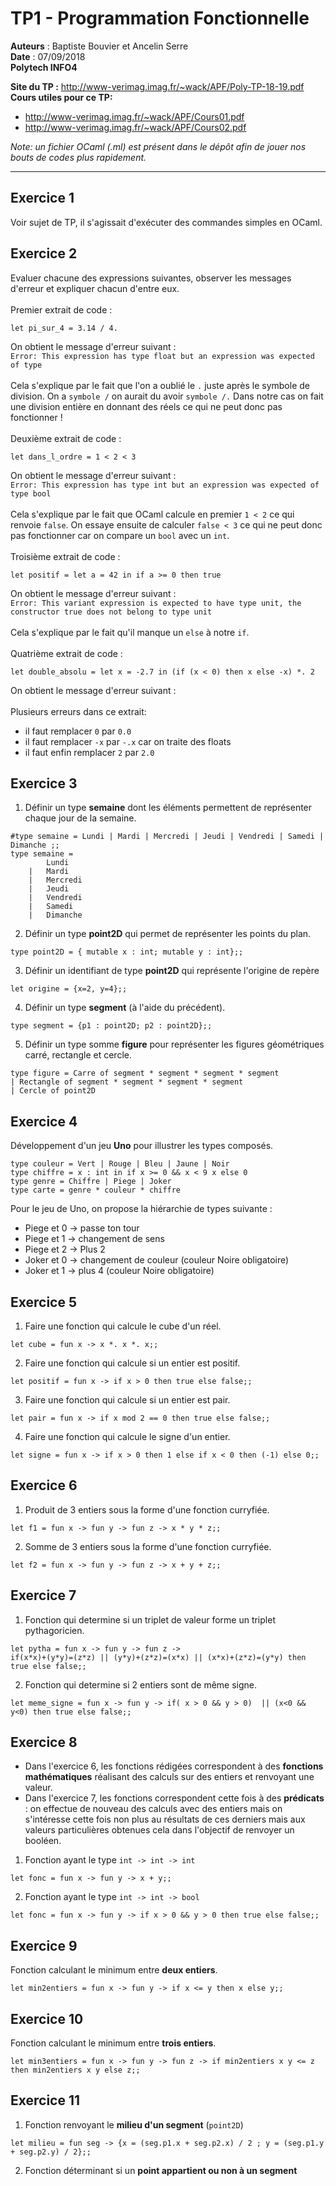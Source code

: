 # TP1 - Programmation Fonctionnelle
**Auteurs** : Baptiste Bouvier et Ancelin Serre \
**Date** : 07/09/2018 \
**Polytech INFO4**

**Site du TP :** http://www-verimag.imag.fr/~wack/APF/Poly-TP-18-19.pdf \
**Cours utiles pour ce TP:**
- http://www-verimag.imag.fr/~wack/APF/Cours01.pdf
- http://www-verimag.imag.fr/~wack/APF/Cours02.pdf
  
*Note: un fichier OCaml (.ml) est présent dans le dépôt afin de jouer nos bouts de codes plus rapidement.*

-----
## Exercice 1
Voir sujet de TP, il s'agissait d'exécuter des commandes simples en OCaml.

## Exercice 2
Evaluer chacune des expressions suivantes, observer les messages d'erreur et expliquer chacun d'entre eux. \
\
Premier extrait de code :
```
let pi_sur_4 = 3.14 / 4.
```

On obtient le message d'erreur suivant : \
`Error: This expression has type float but an expression was expected of type` \
\
Cela s'explique par le fait que l'on a oublié le `.` juste après le symbole de division. On a `symbole /` on aurait du avoir `symbole /.` Dans notre cas on fait une division entière en donnant des réels ce qui ne peut donc pas fonctionner !  \
\
Deuxième extrait de code :

```
let dans_l_ordre = 1 < 2 < 3
```
On obtient le message d'erreur suivant : \
`Error: This expression has type int but an expression was expected of type bool` \
\
Cela s'explique par le fait que OCaml calcule en premier `1 < 2` ce qui renvoie `false`. On essaye ensuite de calculer `false < 3` ce qui ne peut donc pas fonctionner car on compare un `bool` avec un `int`. \
\
Troisième extrait de code :
```
let positif = let a = 42 in if a >= 0 then true
```
On obtient le message d'erreur suivant : \
`Error: This variant expression is expected to have type unit, the constructor true does not belong to type unit` \
\
Cela s'explique par le fait qu'il manque un `else` à notre `if`. \
\
Quatrième extrait de code :
```
let double_absolu = let x = -2.7 in (if (x < 0) then x else -x) *. 2
```
On obtient le message d'erreur suivant : \
\
Plusieurs erreurs dans ce extrait:
- il faut remplacer `0` par `0.0`
- il faut remplacer `-x` par `-.x` car on traite des floats
- il faut enfin remplacer `2` par `2.0`

## Exercice 3

1) Définir un type **semaine** dont les éléments permettent de représenter chaque jour de la semaine.

```
#type semaine = Lundi | Mardi | Mercredi | Jeudi | Vendredi | Samedi | Dimanche ;;
type semaine =
        Lundi
    |   Mardi
    |   Mercredi
    |   Jeudi
    |   Vendredi
    |   Samedi
    |   Dimanche
```
2) Définir un type **point2D** qui permet de représenter les points du plan.
```
type point2D = { mutable x : int; mutable y : int};;
```
3) Définir un identifiant de type **point2D** qui représente l'origine de repère
```
let origine = {x=2, y=4};;
```
4) Définir un type **segment** (à l'aide du précédent).
```
type segment = {p1 : point2D; p2 : point2D};;
```
5) Définir un type somme **figure** pour représenter les figures géométriques carré, rectangle et cercle.
```
type figure = Carre of segment * segment * segment * segment
| Rectangle of segment * segment * segment * segment
| Cercle of point2D
```

## Exercice 4
Développement d'un jeu **Uno** pour illustrer les types composés.
```
type couleur = Vert | Rouge | Bleu | Jaune | Noir
type chiffre = x : int in if x >= 0 && x < 9 x else 0
type genre = Chiffre | Piege | Joker
type carte = genre * couleur * chiffre
```
Pour le jeu de Uno, on propose la hiérarchie de types suivante :
- Piege et 0 -> passe ton tour
- Piege et 1 -> changement de sens
- Piege et 2 -> Plus 2
- Joker et 0 -> changement de couleur (couleur Noire obligatoire)
- Joker et 1 -> plus 4 (couleur Noire obligatoire)

## Exercice 5
1) Faire une fonction qui calcule le cube d'un réel.
```
let cube = fun x -> x *. x *. x;;
```
2) Faire une fonction qui calcule si un entier est positif.
```
let positif = fun x -> if x > 0 then true else false;;
```
3) Faire une fonction qui calcule si un entier est pair.
```
let pair = fun x -> if x mod 2 == 0 then true else false;;
```
4) Faire une fonction qui calcule le signe d'un entier.
```
let signe = fun x -> if x > 0 then 1 else if x < 0 then (-1) else 0;;
```

## Exercice 6
1) Produit de 3 entiers sous la forme d'une fonction curryfiée.
```
let f1 = fun x -> fun y -> fun z -> x * y * z;;
```
2) Somme de 3 entiers sous la forme d'une fonction curryfiée.
```
let f2 = fun x -> fun y -> fun z -> x + y + z;;
```

## Exercice 7
1) Fonction qui determine si un triplet de valeur forme un triplet pythagoricien.
```
let pytha = fun x -> fun y -> fun z ->
if(x*x)+(y*y)=(z*z) || (y*y)+(z*z)=(x*x) || (x*x)+(z*z)=(y*y) then true else false;;
```
2) Fonction qui determine si 2 entiers sont de même signe.
```
let meme_signe = fun x -> fun y -> if( x > 0 && y > 0)  || (x<0 && y<0) then true else false;;
```

## Exercice 8
- Dans l'exercice 6, les fonctions rédigées correspondent à des **fonctions mathématiques** réalisant des calculs sur des entiers et renvoyant une valeur.
- Dans l'exercice 7, les fonctions correspondent cette fois à des **prédicats** : on effectue de nouveau des calculs avec des entiers mais on s'intéresse cette fois non plus au résultats de ces derniers mais aux valeurs particulières obtenues cela dans l'objectif de renvoyer un booléen.

1) Fonction ayant le type `int -> int -> int`
```
let fonc = fun x -> fun y -> x + y;;
```
2) Fonction ayant le type `int -> int -> bool`
```
let fonc = fun x -> fun y -> if x > 0 && y > 0 then true else false;;
```

## Exercice 9
Fonction calculant le minimum entre **deux entiers**.
```
let min2entiers = fun x -> fun y -> if x <= y then x else y;;
```
## Exercice 10
Fonction calculant le minimum entre **trois entiers**.
```
let min3entiers = fun x -> fun y -> fun z -> if min2entiers x y <= z then min2entiers x y else z;;
```

## Exercice 11
1) Fonction renvoyant le **milieu d'un segment** (`point2D`)
```
let milieu = fun seg -> {x = (seg.p1.x + seg.p2.x) / 2 ; y = (seg.p1.y + seg.p2.y) / 2};;
```
2) Fonction déterminant si un **point appartient ou non à un segment**
```

```
